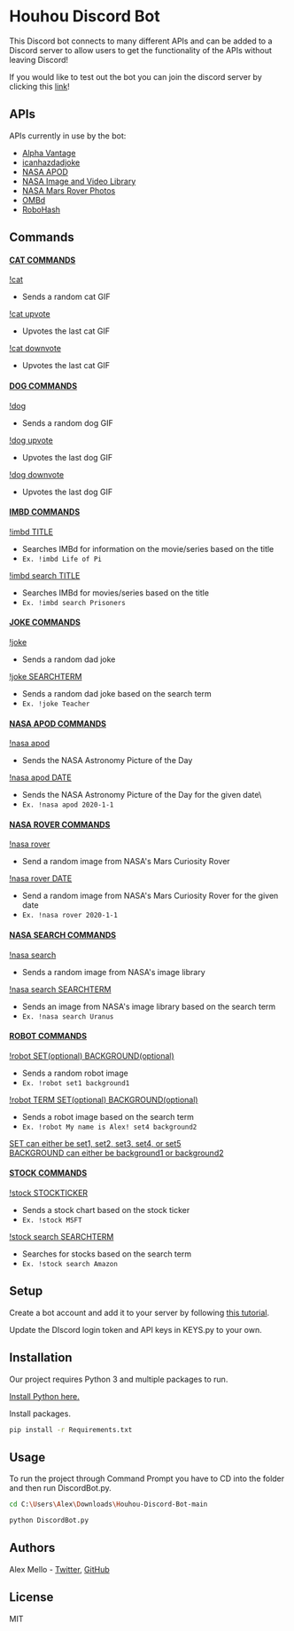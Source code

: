 # Houhou Discord Bot
This Discord bot connects to many different APIs and can be added to a Discord server to allow users to get the functionality of the APIs without leaving Discord!

If you would like to test out the bot you can join the discord server by clicking this [link]! 



## APIs
APIs currently in use by the bot:
* [Alpha Vantage]
* [icanhazdadjoke]
* [NASA APOD]
* [NASA Image and Video Library]
* [NASA Mars Rover Photos]
* [OMBd]
* [RoboHash]



## Commands
#### <ins>CAT COMMANDS</ins>
<ins>!cat</ins>
 * Sends a random cat GIF
 
<ins>!cat upvote</ins>
 *  Upvotes the last cat GIF

<ins>!cat downvote</ins>
 *  Upvotes the last cat GIF <br>

#### <ins>DOG COMMANDS</ins>
<ins>!dog</ins>
 * Sends a random dog GIF

<ins>!dog upvote</ins>
 * Upvotes the last dog GIF

<ins>!dog downvote</ins>
 * Upvotes the last dog GIF <br>

#### <ins>IMBD COMMANDS</ins>
<ins>!imbd TITLE</ins>
 * Searches IMBd for information on the movie/series based on the title
 * `Ex. !imbd Life of Pi`

<ins>!imbd search TITLE</ins>
 * Searches IMBd for movies/series based on the title
 * `Ex. !imbd search Prisoners` <br>
 
#### <ins>JOKE COMMANDS</ins>
<ins>!joke</ins>
 * Sends a random dad joke

<ins>!joke SEARCHTERM</ins>
 * Sends a random dad joke based on the search term
 * `Ex. !joke Teacher` <br>
 
#### <ins>NASA APOD COMMANDS</ins>
<ins>!nasa apod</ins>
 * Sends the NASA Astronomy Picture of the Day

<ins>!nasa apod DATE</ins>
 * Sends the NASA Astronomy Picture of the Day for the given date\
 * `Ex. !nasa apod 2020-1-1` <br>
 
#### <ins>NASA ROVER COMMANDS</ins>
<ins>!nasa rover</ins>
 * Send a random image from NASA's Mars Curiosity Rover

<ins>!nasa rover DATE</ins>
 * Send a random image from NASA's Mars Curiosity Rover for the given date
 * `Ex. !nasa rover 2020-1-1` <br>
 
#### <ins>NASA SEARCH COMMANDS</ins>
<ins>!nasa search</ins>
 * Sends a random image from NASA's image library

<ins>!nasa search SEARCHTERM</ins>
 * Sends an image from NASA's image library based on the search term
 * `Ex. !nasa search Uranus` <br>
 
#### <ins>ROBOT COMMANDS</ins>
<ins>!robot SET(optional) BACKGROUND(optional)</ins>
 * Sends a random robot image
 * `Ex. !robot set1 background1`

<ins>!robot TERM SET(optional) BACKGROUND(optional)</ins>
 * Sends a robot image based on the search term
 * `Ex. !robot My name is Alex! set4 background2`

<ins>SET can either be set1, set2, set3, set4, or set5</ins> \
<ins>BACKGROUND can either be background1 or background2</ins> <br>
 
#### <ins>STOCK COMMANDS</ins>
<ins>!stock STOCKTICKER</ins>
 * Sends a stock chart based on the stock ticker
 * `Ex. !stock MSFT`

<ins>!stock search SEARCHTERM</ins>
 * Searches for stocks based on the search term
 * `Ex. !stock search Amazon`



## Setup
Create a bot account and add it to your server by following [this tutorial](https://discordpy.readthedocs.io/en/latest/discord.html).

Update the DIscord login token and API keys in KEYS.py to your own.



## Installation
Our project requires Python 3 and multiple packages to run.

[Install Python here.](https://www.python.org/downloads/)

Install packages.

```sh
pip install -r Requirements.txt
```


## Usage
To run the project through Command Prompt you have to CD into the folder and then run DiscordBot.py.

```sh
cd C:\Users\Alex\Downloads\Houhou-Discord-Bot-main
```

```sh
python DiscordBot.py
```



## Authors
Alex Mello - [Twitter](https://twitter.com/Alex_E_Mello), [GitHub](https://github.com/Alex-E-Mello)



## License
MIT



[//]: # (These are reference links used in the body of this note and get stripped out when the markdown processor does its job. There is no need to format nicely because it shouldn't be seen. Thanks SO - http://stackoverflow.com/questions/4823468/store-comments-in-markdown-syntax)

   [link]: <https://discord.gg/JYxbQKkB>
   
   [Alpha Vantage]: <https://www.alphavantage.co/documentation/>
   [icanhazdadjoke]: <https://icanhazdadjoke.com/api>
   [NASA APOD]: <https://api.nasa.gov/>
   [NASA Image and Video Library]: <https://images.nasa.gov/docs/images.nasa.gov_api_docs.pdf>
   [NASA Mars Rover Photos]: <https://github.com/chrisccerami/mars-photo-api>
   [OMBd]: <http://www.omdbapi.com/>
   [RoboHash]: <https://github.com/e1ven/Robohash>
